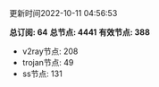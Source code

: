 更新时间2022-10-11 04:56:53

**总订阅: 64**
**总节点: 4441**
**有效节点: 388**
- v2ray节点: 208
- trojan节点: 49
- ss节点: 131
